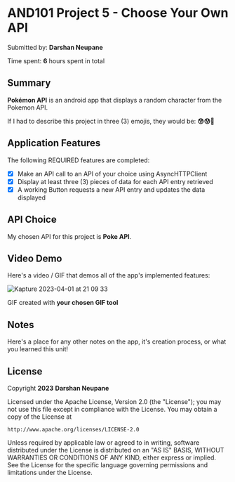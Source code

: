 <!-- (This is a comment) INSTRUCTIONS: Go through this page and fill out any **bolded** entries with their correct values.-->

# AND101 Project 5 - Choose Your Own API

Submitted by: **Darshan Neupane**

Time spent: **6** hours spent in total

## Summary

**Pokémon API** is an android app that displays a random character from the Pokemon API.

If I had to describe this project in three (3) emojis, they would be: **😰😰🥳**

## Application Features

<!-- (This is a comment) Please be sure to change the [ ] to [x] for any features you completed.  If a feature is not checked [x], you might miss the points for that item! -->

The following REQUIRED features are completed:

- [X] Make an API call to an API of your choice using AsyncHTTPClient
- [X] Display at least three (3) pieces of data for each API entry retrieved
- [X] A working Button requests a new API entry and updates the data displayed

## API Choice

My chosen API for this project is **Poke API**.

## Video Demo

Here's a video / GIF that demos all of the app's implemented features:

![Kapture 2023-04-01 at 21 09 33](https://user-images.githubusercontent.com/118059734/229325412-4430cf65-09e4-4e75-bc54-5e7ce4bd0a93.gif)


GIF created with **your chosen GIF tool**

<!-- Recommended tools:
- [Kap](https://getkap.co/) for macOS
- [ScreenToGif](https://www.screentogif.com/) for Windows
- [peek](https://github.com/phw/peek) for Linux. -->

## Notes

Here's a place for any other notes on the app, it's creation process, or what you learned this unit!

## License

Copyright **2023** **Darshan Neupane**

Licensed under the Apache License, Version 2.0 (the "License");
you may not use this file except in compliance with the License.
You may obtain a copy of the License at

    http://www.apache.org/licenses/LICENSE-2.0

Unless required by applicable law or agreed to in writing, software
distributed under the License is distributed on an "AS IS" BASIS,
WITHOUT WARRANTIES OR CONDITIONS OF ANY KIND, either express or implied.
See the License for the specific language governing permissions and
limitations under the License.
